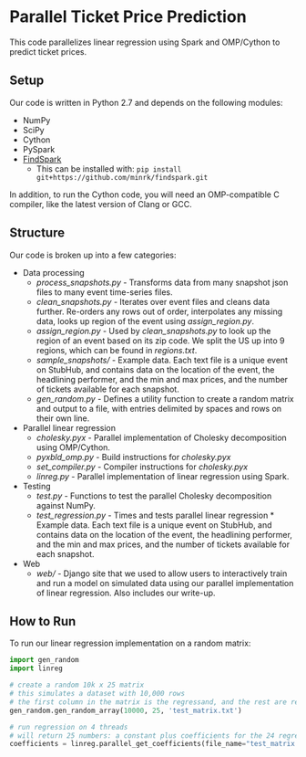 # Parallel Ticket Price Prediction
This code parallelizes linear regression using Spark and OMP/Cython to predict ticket prices. 

## Setup
Our code is written in Python 2.7 and depends on the following modules:
* NumPy
* SciPy
* Cython
* PySpark
* [FindSpark](https://github.com/minrk/findspark)
    * This can be installed with: `pip install git+https://github.com/minrk/findspark.git`

In addition, to run the Cython code, you will need an OMP-compatible C compiler, like the latest version of Clang or GCC.

## Structure
Our code is broken up into a few categories:
* Data processing
    * *process_snapshots.py*  - Transforms data from many snapshot json files to many event time-series files.
    * *clean_snapshots.py* - Iterates over event files and cleans data further. Re-orders any rows out of order, interpolates any missing data, looks up region of the event using *assign_region.py*.
    * *assign_region.py* - Used by *clean_snapshots.py* to look up the region of an event based on its zip code. We split the US up into 9 regions, which can be found in *regions.txt*.
    * *sample_snapshots/* - Example data. Each text file is a unique event on StubHub, and contains data on the location of the event, the headlining performer, and the min and max prices, and the number of tickets available for each snapshot.
    * *gen_random.py* - Defines a utility function to create a random matrix and output to a file, with entries delimited by spaces and rows on their own line.
* Parallel linear regression
    * *cholesky.pyx* - Parallel implementation of Cholesky decomposition using OMP/Cython.
    * *pyxbld_omp.py* - Build instructions for *cholesky.pyx*
    * *set_compiler.py* - Compiler instructions for *cholesky.pyx*
    * *linreg.py* - Parallel implementation of linear regression using Spark.
* Testing
    * *test.py* - Functions to test the parallel Cholesky decomposition against NumPy.
    * *test_regression.py* - Times and tests parallel linear regression    * Example data. Each text file is a unique event on StubHub, and contains data on the location of the event, the headlining performer, and the min and max prices, and the number of tickets available for each snapshot.
* Web
    * *web/* - Django site that we used to allow users to interactively train and run a model on simulated data using our parallel implementation of linear regression. Also includes our write-up.

## How to Run
To run our linear regression implementation on a random matrix:
```python
import gen_random
import linreg

# create a random 10k x 25 matrix
# this simulates a dataset with 10,000 rows
# the first column in the matrix is the regressand, and the rest are regressors
gen_random.gen_random_array(10000, 25, 'test_matrix.txt')

# run regression on 4 threads
# will return 25 numbers: a constant plus coefficients for the 24 regressors
coefficients = linreg.parallel_get_coefficients(file_name="test_matrix.txt", num_threads=4)
```
